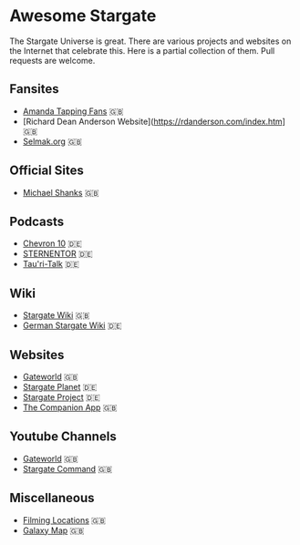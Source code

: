 # Awesome Stargate
The Stargate Universe is great. There are various projects and websites on the Internet that celebrate this. Here is a partial collection of them. Pull requests are welcome.


## Fansites
* [Amanda Tapping Fans](https://www.amandatappingfans.net/) :uk:
* [Richard Dean Anderson Website](https://rdanderson.com/index.htm] :uk:
* [Selmak.org](https://selmak.org) :uk:


## Official Sites
* [Michael Shanks](https://michaelshanksonline.com/) :uk:
  
## Podcasts

* [Chevron 10](https://chevron10.de) :de:
* [STERNENTOR](https://sternentor.podigee.io/) :de:
* [Tau'ri-Talk](https://www.stargate-project.de/podcast) :de:

## Wiki
* [Stargate Wiki](https://stargate.fandom.com) :uk:
* [German Stargate Wiki](https://stargate-wiki.de) :de:

## Websites
* [Gateworld](https://gateworld.net) :uk:
* [Stargate Planet](https://www.stargate-planet.de/) :de:
* [Stargate Project](https://www.stargate-project.de/) :de:
* [The Companion App](https://www.thecompanion.app/stargate/) :uk:

## Youtube Channels
* [Gateworld](https://www.youtube.com/@GateWorldDotNet) :uk:
* [Stargate Command](https://www.youtube.com/user/StargateCentral) :uk:

## Miscellaneous
* [Filming Locations](https://moviemaps.org/movies/1e) :uk:
* [Galaxy Map](https://external-preview.redd.it/zaC1RkU-058vv_EimRmZFGfv9RokS0BFHRpFcOD1wTg.jpg?auto=webp&s=905d9271e44eca4c46e71a699b1824cabeb863a6) :uk:
